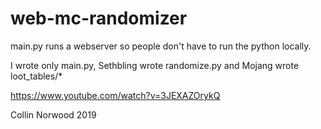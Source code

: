 # web-mc-randomizer

main.py runs a webserver so people don't have to run the python locally.

I wrote only main.py, Sethbling wrote randomize.py and Mojang wrote loot_tables/*

https://www.youtube.com/watch?v=3JEXAZOrykQ

Collin Norwood 2019
